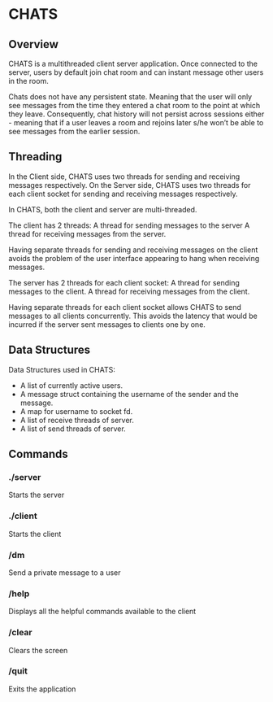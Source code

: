 # CHATS

## Overview
CHATS is a multithreaded client server application. Once connected to the server, users by default join chat room and can instant message other users in the room.

Chats does not have any persistent state. Meaning that the user will only see messages from the time they entered a chat room to the point at which they leave. Consequently, chat history will not persist across sessions either - meaning that if a user leaves a room and rejoins later s/he won’t be able to see messages from the earlier session.

## Threading
In the Client side, CHATS uses two threads for sending and receiving messages respectively. On the Server side, CHATS uses two threads for each client socket for sending and receiving messages respectively. 

In CHATS, both the client and server are multi-threaded. 

The client has 2 threads:
A thread for sending messages to the server
A thread for receiving messages from the server.

Having separate threads for sending and receiving messages on the client avoids the problem of the user interface appearing to hang when receiving messages.

The server has 2 threads for each client socket:
A thread for sending messages to the client.
A thread for receiving messages from the client.

Having separate threads for each client socket allows CHATS to send messages to all clients concurrently. This avoids the latency that would be incurred if the server sent messages to clients one by one.

## Data Structures
Data Structures used in CHATS:
* A list of currently active users.
* A message struct containing the username of the sender and the message.
* A map for username to socket fd.
* A list of receive threads of server.
* A list of send threads of server.

## Commands
### ./server                        
Starts the server
### ./client                        
Starts the client
### /dm <username> <message>        
Send a private message to a user
### /help
Displays all the helpful commands available to the client
### /clear
Clears the screen
### /quit
Exits the application

